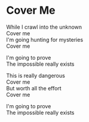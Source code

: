 # Cover Me  

While I crawl into the unknown  
Cover me  
I'm going hunting for mysteries  
Cover me  

I'm going to prove  
The impossible really exists  

This is really dangerous  
Cover me  
But worth all the effort  
Cover me  

I'm going to prove  
The impossible really exists  
